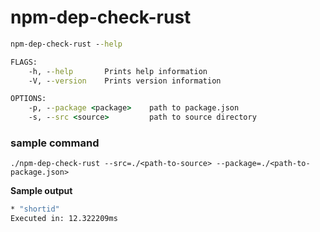 # npm-dep-check-rust

```cmd
npm-dep-check-rust --help
```

```cmd
FLAGS:
    -h, --help       Prints help information
    -V, --version    Prints version information

OPTIONS:
    -p, --package <package>    path to package.json
    -s, --src <source>         path to source directory
```

### sample command

```
./npm-dep-check-rust --src=./<path-to-source> --package=./<path-to-package.json>
```

**Sample output**

```cmd
* "shortid"
Executed in: 12.322209ms
```
